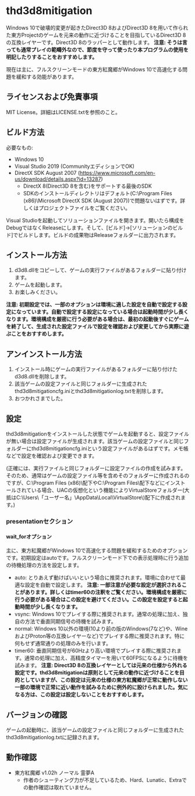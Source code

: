 # thd3d8mitigation

Windows 10で破壊的変更が起きたDirect3D 8およびDirect3D 8を用いて作られた東方Projectのゲームを元来の動作に近づけることを目指しているDirect3D 8の互換レイヤーです。Direct3D 8のラッパーとして動作します。 **注意: そうは言っても通常プレイの範疇外なので、節度を守って使ったり本プログラムの使用を明記したりすることをおすすめします。**

現在は主に、フルスクリーンモードの東方紅魔郷がWindows 10で高速化する問題を緩和する効能があります。

## ライセンスおよび免責事項

MIT License。詳細はLICENSE.txtを参照のこと。

## ビルド方法

必要なもの:

- Windows 10
- Visual Studio 2019 (CommunityエディションでOK)
- DirectX SDK August 2007 (https://www.microsoft.com/en-us/download/details.aspx?id=13287)
  - DirectX 8(Direct3D 8を含む)をサポートする最後のSDK
  - SDKのインストールディレクトリはデフォルト(C:\\Program Files (x86)\\Microsoft DirectX SDK (August 2007))で問題ないはずです。詳しくはプロジェクトファイルをご覧ください。

Visual Studioを起動してソリューションファイルを開きます。開いたら構成をDebugではなくReleaseにします。そして、\[ビルド\]→\[ソリューションのビルド\]でビルドします。ビルドの成果物はReleaseフォルダーに出力されます。

## インストール方法

1. d3d8.dllをコピーして、ゲームの実行ファイルがあるフォルダーに貼り付けます。
2. ゲームを起動します。
3. お楽しみください。

**注意: 初期設定では、一部のオプションは環境に適した設定を自動で設定する設定になっています。自動で設定する設定になっている場合は起動時間が少し長くなります。環境構成を厳密に行う必要がある場合は、最初の起動後すぐにゲームを終了して、生成された設定ファイルで設定を確認および変更してから実際に遊ぶことをおすすめします。**

## アンインストール方法

1. インストール時にゲームの実行ファイルがあるフォルダーに貼り付けたd3d8.dllを削除します。
2. 該当ゲームの設定ファイルと同じフォルダーに生成されたthd3d8mitigationcfg.iniとthd3d8mitigationlog.txtを削除します。
3. おつかれさまでした。

## 設定

thd3d8mitigationをインストールした状態でゲームを起動すると、設定ファイルが無い場合は設定ファイルが生成されます。該当ゲームの設定ファイルと同じフォルダーにthd3d8mitigationcfg.iniという設定ファイルがあるはずです。メモ帳などで設定を確認および変更できます。

(正確には、実行ファイルと同じフォルダーに設定ファイルの作成を試みます。そのため、通常はゲームの設定ファイル等を含めそのフォルダーに作成されるのですが、C:\\Program Files (x86)\\配下やC:\\Program Files\\配下などにインストールされている場合、UACの仮想化という機能によりVirtualStoreフォルダー(大抵はC:\\Users\\「ユーザー名」\\AppData\\Local\\VirtualStore\\)配下に作成されます。)

### presentationセクション

#### wait_forオプション

主に、東方紅魔郷がWindows 10で高速化する問題を緩和するためのオプションです。初期設定はautoです。フルスクリーンモード下での表示処理時に行う追加の待機処理の方法を設定します。

- auto: とりあえず動けばいいという場合に推奨されます。環境に合わせて最適な設定を自動で設定します。 **注意: 一部注意が必要な設定が選択されることがあります。詳しくはtimer60の注釈をご覧ください。環境構成を厳密に行う必要がある場合はこの設定を避けてください。この設定を設定すると起動時間が少し長くなります。**
- vsync: Windows 10でプレイする際に推奨されます。通常の処理に加え、独自の方法で垂直同期信号の待機を試みます。
- normal: Windows 10以外の環境(10より前の版のWindows(7など)や、WineおよびProton等の互換レイヤーなど)でプレイする際に推奨されます。特に何もせず通常通りの処理のみを行います。
- timer60: 垂直同期信号が60Hzより高い環境でプレイする際に推奨されます。通常の処理に加え、高精度タイマーを用いて60FPSになるように待機を試みます。 **注意: Direct3D 8の互換レイヤーとしては元来の仕様から外れる設定です。thd3d8mitigationは原則として元来の動作に近づけることを目的としていますが、この設定は元来の仕様の東方紅魔郷が正常に動作しない一部の環境で正常に近い動作を試みるために例外的に設けられました。気になる方は、この設定は設定しないことをおすすめします。**

## バージョンの確認

ゲームの起動時に、該当ゲームの設定ファイルと同じフォルダーに生成されたthd3d8mitigationlog.txtに記録されます。

## 動作確認

- 東方紅魔郷 v1.02h ノーマル 霊夢A
  - 作者のシューティング力が不足しているため、Hard、Lunatic、Extraでの動作確認は取れていません。

